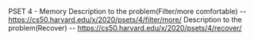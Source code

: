 PSET 4 - Memory 
Description to the problem(Filter/more comfortable) -- https://cs50.harvard.edu/x/2020/psets/4/filter/more/
Description to the problem(Recover) -- https://cs50.harvard.edu/x/2020/psets/4/recover/
